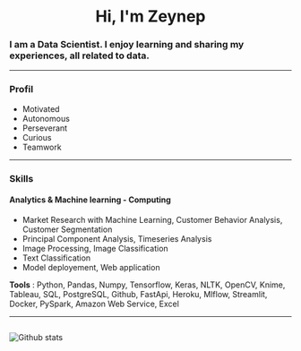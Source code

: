                                                                                                                                                                                               
<h1 align="center">Hi, I'm Zeynep </h1>

### I am a Data Scientist. I enjoy learning and sharing my experiences, all related to data.
---
### Profil
- Motivated
- Autonomous
- Perseverant
- Curious
- Teamwork  
---

### Skills

#### Analytics & Machine learning - Computing

- Market Research with Machine Learning, Customer Behavior Analysis, Customer Segmentation
- Principal Component Analysis, Timeseries Analysis
- Image Processing, Image Classification
- Text Classification
- Model deployement, Web application

**Tools** : Python, Pandas, Numpy, Tensorflow, Keras, NLTK, OpenCV, Knime, Tableau, SQL, PostgreSQL, Github, FastApi, Heroku, Mlflow, Streamlit, Docker, PySpark,
Amazon Web Service, Excel

---
 <div style="display: flex;
    justify-content: space-between;">

  <div>
    <p align="left"><img src="https://github-readme-stats.vercel.app/api?username=githubzey&show_icons=true&theme=radical" alt="Github stats" /> </p>
  </div>
</div>

